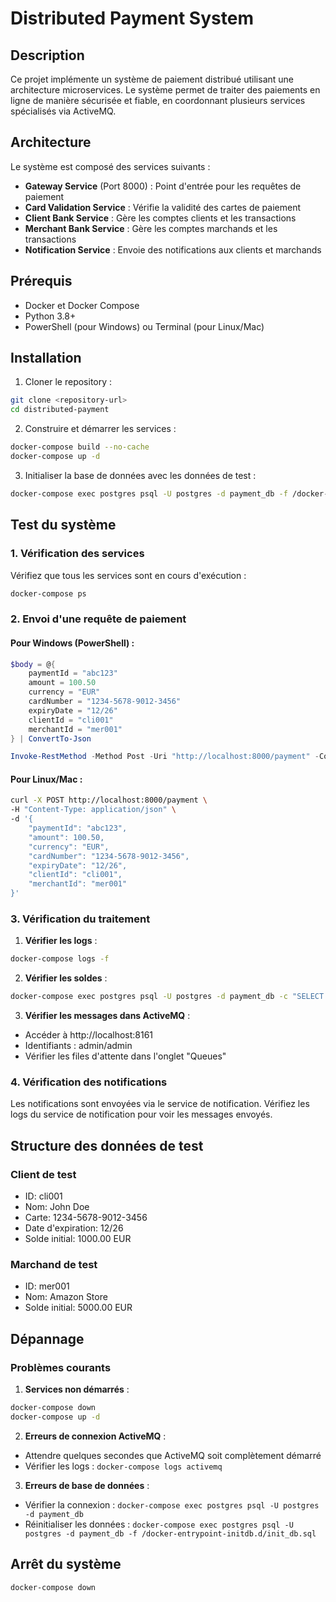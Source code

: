 # Distributed Payment System

## Description
Ce projet implémente un système de paiement distribué utilisant une architecture microservices. Le système permet de traiter des paiements en ligne de manière sécurisée et fiable, en coordonnant plusieurs services spécialisés via ActiveMQ.

## Architecture
Le système est composé des services suivants :
- **Gateway Service** (Port 8000) : Point d'entrée pour les requêtes de paiement
- **Card Validation Service** : Vérifie la validité des cartes de paiement
- **Client Bank Service** : Gère les comptes clients et les transactions
- **Merchant Bank Service** : Gère les comptes marchands et les transactions
- **Notification Service** : Envoie des notifications aux clients et marchands

## Prérequis
- Docker et Docker Compose
- Python 3.8+
- PowerShell (pour Windows) ou Terminal (pour Linux/Mac)

## Installation

1. Cloner le repository :
```bash
git clone <repository-url>
cd distributed-payment
```

2. Construire et démarrer les services :
```bash
docker-compose build --no-cache
docker-compose up -d
```

3. Initialiser la base de données avec les données de test :
```bash
docker-compose exec postgres psql -U postgres -d payment_db -f /docker-entrypoint-initdb.d/init_db.sql
```

## Test du système

### 1. Vérification des services
Vérifiez que tous les services sont en cours d'exécution :
```bash
docker-compose ps
```

### 2. Envoi d'une requête de paiement
#### Pour Windows (PowerShell) :
```powershell
$body = @{
    paymentId = "abc123"
    amount = 100.50
    currency = "EUR"
    cardNumber = "1234-5678-9012-3456"
    expiryDate = "12/26"
    clientId = "cli001"
    merchantId = "mer001"
} | ConvertTo-Json

Invoke-RestMethod -Method Post -Uri "http://localhost:8000/payment" -ContentType "application/json" -Body $body
```

#### Pour Linux/Mac :
```bash
curl -X POST http://localhost:8000/payment \
-H "Content-Type: application/json" \
-d '{
    "paymentId": "abc123",
    "amount": 100.50,
    "currency": "EUR",
    "cardNumber": "1234-5678-9012-3456",
    "expiryDate": "12/26",
    "clientId": "cli001",
    "merchantId": "mer001"
}'
```

### 3. Vérification du traitement
1. **Vérifier les logs** :
```bash
docker-compose logs -f
```

2. **Vérifier les soldes** :
```bash
docker-compose exec postgres psql -U postgres -d payment_db -c "SELECT * FROM clients; SELECT * FROM merchants;"
```

3. **Vérifier les messages dans ActiveMQ** :
- Accéder à http://localhost:8161
- Identifiants : admin/admin
- Vérifier les files d'attente dans l'onglet "Queues"

### 4. Vérification des notifications
Les notifications sont envoyées via le service de notification. Vérifiez les logs du service de notification pour voir les messages envoyés.

## Structure des données de test

### Client de test
- ID: cli001
- Nom: John Doe
- Carte: 1234-5678-9012-3456
- Date d'expiration: 12/26
- Solde initial: 1000.00 EUR

### Marchand de test
- ID: mer001
- Nom: Amazon Store
- Solde initial: 5000.00 EUR

## Dépannage

### Problèmes courants

1. **Services non démarrés** :
```bash
docker-compose down
docker-compose up -d
```

2. **Erreurs de connexion ActiveMQ** :
- Attendre quelques secondes que ActiveMQ soit complètement démarré
- Vérifier les logs : `docker-compose logs activemq`

3. **Erreurs de base de données** :
- Vérifier la connexion : `docker-compose exec postgres psql -U postgres -d payment_db`
- Réinitialiser les données : `docker-compose exec postgres psql -U postgres -d payment_db -f /docker-entrypoint-initdb.d/init_db.sql`

## Arrêt du système
```bash
docker-compose down
``` 